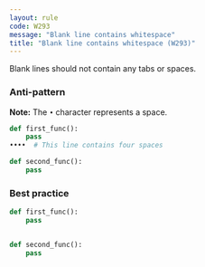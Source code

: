 ```yaml
---
layout: rule
code: W293
message: "Blank line contains whitespace"
title: "Blank line contains whitespace (W293)"
---
```


Blank lines should not contain any tabs or spaces.

### Anti-pattern

**Note:** The `•` character represents a space.

```python
def first_func():
    pass
••••  # This line contains four spaces

def second_func():
    pass
```


### Best practice

```python
def first_func():
    pass


def second_func():
    pass
```
